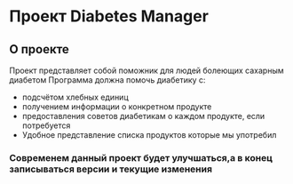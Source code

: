 # Проект Diabetes Manager

## О проекте

Проект представляет собой поможник для людей болеющих сахарным диабетом
Программа должна помочь диабетику с:
- подсчётом хлебных единиц
- получением информации о конкретном продукте
- предоставления советов диабетикам о каждом продукте, если потребуется
- Удобное представление списка продуктов которые мы употребил

### Современем данный проект будет улучшаться,а в конец записываться версии и текущие изменения